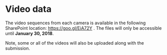 # Video data

The video sequences from each camera is available in the following SharePoint location: https://goo.gl/EiA72Y . The files will only be accessible until **January 30, 2018**.

Note, some or all of the videos will also be uploaded along with the submission.